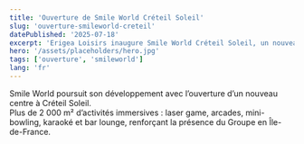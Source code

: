 ```yaml
---
title: 'Ouverture de Smile World Créteil Soleil'
slug: 'ouverture-smileworld-creteil'
datePublished: '2025-07-18'
excerpt: 'Erigea Loisirs inaugure Smile World Créteil Soleil, un nouveau complexe multi-activités au cœur du centre commercial.'
hero: '/assets/placeholders/hero.jpg'
tags: ['ouverture', 'smileworld']
lang: 'fr'
---
```


Smile World poursuit son développement avec l’ouverture d’un nouveau centre à Créteil Soleil.  
Plus de 2 000 m² d’activités immersives : laser game, arcades, mini-bowling, karaoké et bar lounge, renforçant la présence du Groupe en Île-de-France.
